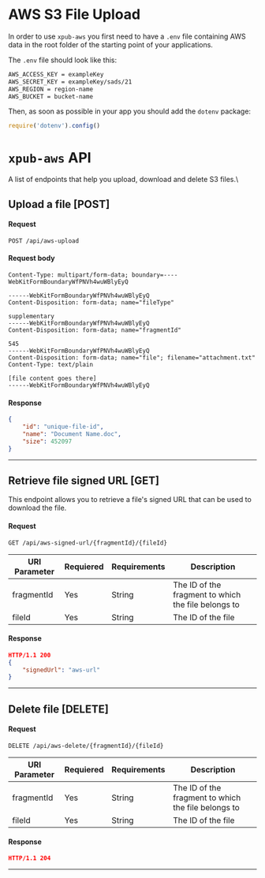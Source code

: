 # AWS S3 File Upload

In order to use `xpub-aws` you first need to have a `.env` file containing AWS data in the root folder of the starting point of your applications.

The `.env` file should look like this:
```bash
AWS_ACCESS_KEY = exampleKey
AWS_SECRET_KEY = exampleKey/sads/21
AWS_REGION = region-name
AWS_BUCKET = bucket-name
```

Then, as soon as possible in your app you should add the `dotenv` package:
```js
require('dotenv').config()
```

# `xpub-aws` API
A list of endpoints that help you upload, download and delete S3 files.\

## Upload a file [POST]
#### Request
`POST /api/aws-upload`
#### Request body
```
Content-Type: multipart/form-data; boundary=----WebKitFormBoundaryWfPNVh4wuWBlyEyQ

------WebKitFormBoundaryWfPNVh4wuWBlyEyQ
Content-Disposition: form-data; name="fileType"

supplementary
------WebKitFormBoundaryWfPNVh4wuWBlyEyQ
Content-Disposition: form-data; name="fragmentId"

545
------WebKitFormBoundaryWfPNVh4wuWBlyEyQ
Content-Disposition: form-data; name="file"; filename="attachment.txt"
Content-Type: text/plain

[file content goes there]
------WebKitFormBoundaryWfPNVh4wuWBlyEyQ
```
#### Response
```json
{
	"id": "unique-file-id",
	"name": "Document Name.doc",
	"size": 452097
}
```
---
## Retrieve file signed URL [GET]
This endpoint allows you to retrieve a file's signed URL that can be used to download the file.
#### Request
`GET /api/aws-signed-url/{fragmentId}/{fileId}`

| URI Parameter | Requiered | Requirements | Description |
| -------- | -------- | -------- | -------- |
| fragmentId | Yes | String | The ID of the fragment to which the file belongs to |
| fileId | Yes | String | The ID of the file |

#### Response
```json
HTTP/1.1 200
{
	"signedUrl": "aws-url"
}
```
---
## Delete file [DELETE]
#### Request
`DELETE /api/aws-delete/{fragmentId}/{fileId}`

| URI Parameter | Requiered | Requirements | Description |
| -------- | -------- | -------- | -------- |
| fragmentId | Yes | String | The ID of the fragment to which the file belongs to |
| fileId | Yes | String | The ID of the file |

#### Response
```json
HTTP/1.1 204
```
---





